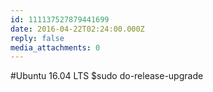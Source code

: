 ```yaml
---
id: 111137527879441699
date: 2016-04-22T02:24:00.000Z
reply: false
media_attachments: 0
---
```


#Ubuntu 16.04 LTS $sudo do-release-upgrade ​​​​

